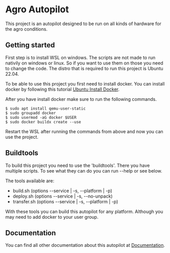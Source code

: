 # Agro Autopilot
This project is an autopilot designed to be run on all kinds of hardware for the agro conditions. 

## Getting started
First step is to install WSL on windows. The scripts are not made to run nativily on windows or linux. 
So if you want to use them on those you need to change the code. 
The distro that is required to run this project is Ubuntu 22.04.

To be able to use this project you first need to install docker. 
You can install docker by following this tutorial [Ubuntu Install Docker](https://docs.docker.com/engine/install/ubuntu/).

After you have install docker make sure to run the following commands. 
``` 
$ sudo apt install qemu-user-static
$ sudo groupadd docker
$ sudo usermod -aG docker $USER
$ sudo docker buildx create --use
```

Restart the WSL after running the commands from above and now you can use the project. 

## Buildtools
To build this project you need to use the 'buildtools'. There you have multiple scripts. To see what they can do you can run --help or see below. 

The tools available are: 
- build.sh (options --service | -s, --platform | -p)
- deploy.sh (options --service | -s, --no-unpack) 
- transfer.sh (options --service | -s, --platform | -p)

With these tools you can build this autopilot for any platform. Although you may need to add docker to your user group. 

## Documentation
You can find all other documentation about this autopilot at [Documentation](https://open-autopilot.github.io/autopilot/build/).
